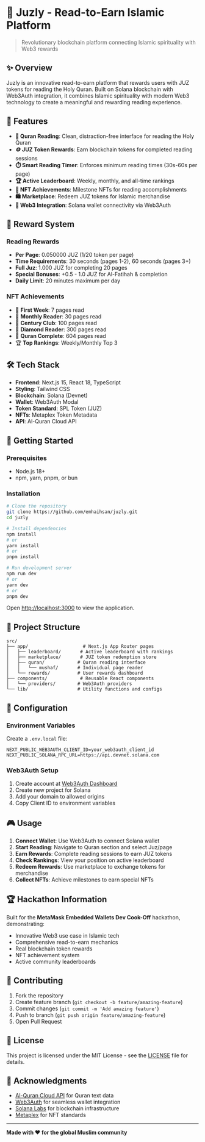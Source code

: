 # 🌙 Juzly - Read-to-Earn Islamic Platform

> Revolutionary blockchain platform connecting Islamic spirituality with Web3 rewards

## ✨ Overview

Juzly is an innovative read-to-earn platform that rewards users with JUZ tokens for reading the Holy Quran. Built on Solana blockchain with Web3Auth integration, it combines Islamic spirituality with modern Web3 technology to create a meaningful and rewarding reading experience.

## 🚀 Features

- **📖 Quran Reading**: Clean, distraction-free interface for reading the Holy Quran
- **🪙 JUZ Token Rewards**: Earn blockchain tokens for completed reading sessions
- **⏱️ Smart Reading Timer**: Enforces minimum reading times (30s-60s per page)
- **🏆 Active Leaderboard**: Weekly, monthly, and all-time rankings
- **🎨 NFT Achievements**: Milestone NFTs for reading accomplishments
- **🛍️ Marketplace**: Redeem JUZ tokens for Islamic merchandise
- **🔗 Web3 Integration**: Solana wallet connectivity via Web3Auth

## 🎯 Reward System

### Reading Rewards

- **Per Page**: 0.050000 JUZ (1/20 token per page)
- **Time Requirements**: 30 seconds (pages 1-2), 60 seconds (pages 3+)
- **Full Juz**: 1.000 JUZ for completing 20 pages
- **Special Bonuses**: +0.5 - 1.0 JUZ for Al-Fatihah & completion
- **Daily Limit**: 20 minutes maximum per day

### NFT Achievements

- 🥉 **First Week**: 7 pages read
- 🥈 **Monthly Reader**: 30 pages read
- 🥇 **Century Club**: 100 pages read
- 💎 **Diamond Reader**: 300 pages read
- 👑 **Quran Complete**: 604 pages read
- 🏆 **Top Rankings**: Weekly/Monthly Top 3

## 🛠️ Tech Stack

- **Frontend**: Next.js 15, React 18, TypeScript
- **Styling**: Tailwind CSS
- **Blockchain**: Solana (Devnet)
- **Wallet**: Web3Auth Modal
- **Token Standard**: SPL Token (JUZ)
- **NFTs**: Metaplex Token Metadata
- **API**: Al-Quran Cloud API

## 🏁 Getting Started

### Prerequisites

- Node.js 18+
- npm, yarn, pnpm, or bun

### Installation

```bash
# Clone the repository
git clone https://github.com/emhaihsan/juzly.git
cd juzly

# Install dependencies
npm install
# or
yarn install
# or
pnpm install

# Run development server
npm run dev
# or
yarn dev
# or
pnpm dev
```

Open [http://localhost:3000](http://localhost:3000) to view the application.

## 📁 Project Structure

```
src/
├── app/                    # Next.js App Router pages
│   ├── leaderboard/       # Active leaderboard with rankings
│   ├── marketplace/       # JUZ token redemption store
│   ├── quran/            # Quran reading interface
│   │   └── mushaf/       # Individual page reader
│   └── rewards/          # User rewards dashboard
├── components/            # Reusable React components
│   └── providers/        # Web3Auth providers
└── lib/                  # Utility functions and configs
```

## 🔧 Configuration

### Environment Variables

Create a `.env.local` file:

```env
NEXT_PUBLIC_WEB3AUTH_CLIENT_ID=your_web3auth_client_id
NEXT_PUBLIC_SOLANA_RPC_URL=https://api.devnet.solana.com
```

### Web3Auth Setup

1. Create account at [Web3Auth Dashboard](https://dashboard.web3auth.io/)
2. Create new project for Solana
3. Add your domain to allowed origins
4. Copy Client ID to environment variables

## 🎮 Usage

1. **Connect Wallet**: Use Web3Auth to connect Solana wallet
2. **Start Reading**: Navigate to Quran section and select Juz/page
3. **Earn Rewards**: Complete reading sessions to earn JUZ tokens
4. **Check Rankings**: View your position on active leaderboard
5. **Redeem Rewards**: Use marketplace to exchange tokens for merchandise
6. **Collect NFTs**: Achieve milestones to earn special NFTs

## 🏆 Hackathon Information

Built for the **MetaMask Embedded Wallets Dev Cook-Off** hackathon, demonstrating:

- Innovative Web3 use case in Islamic tech
- Comprehensive read-to-earn mechanics
- Real blockchain token rewards
- NFT achievement system
- Active community leaderboards

## 🤝 Contributing

1. Fork the repository
2. Create feature branch (`git checkout -b feature/amazing-feature`)
3. Commit changes (`git commit -m 'Add amazing feature'`)
4. Push to branch (`git push origin feature/amazing-feature`)
5. Open Pull Request

## 📄 License

This project is licensed under the MIT License - see the [LICENSE](LICENSE) file for details.

## 🙏 Acknowledgments

- [Al-Quran Cloud API](https://alquran.cloud/) for Quran text data
- [Web3Auth](https://web3auth.io/) for seamless wallet integration
- [Solana Labs](https://solanalabs.com/) for blockchain infrastructure
- [Metaplex](https://www.metaplex.com/) for NFT standards

---

**Made with ❤️ for the global Muslim community**
